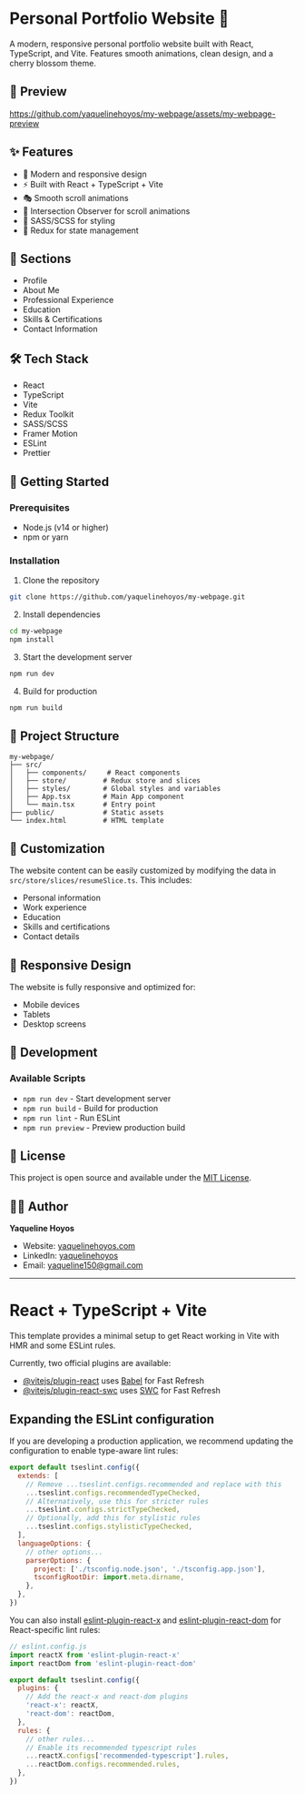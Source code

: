 # Personal Portfolio Website 🌸

A modern, responsive personal portfolio website built with React, TypeScript, and Vite. Features smooth animations, clean design, and a cherry blossom theme.

## 🎥 Preview

https://github.com/yaquelinehoyos/my-webpage/assets/my-webpage-preview

## ✨ Features

- 🎨 Modern and responsive design
- ⚡ Built with React + TypeScript + Vite
- 🎭 Smooth scroll animations
- 🎯 Intersection Observer for scroll animations
- 🎨 SASS/SCSS for styling
- 🔄 Redux for state management

## 🚀 Sections

- Profile
- About Me
- Professional Experience
- Education
- Skills & Certifications
- Contact Information

## 🛠️ Tech Stack

- React
- TypeScript
- Vite
- Redux Toolkit
- SASS/SCSS
- Framer Motion
- ESLint
- Prettier

## 🚀 Getting Started

### Prerequisites

- Node.js (v14 or higher)
- npm or yarn

### Installation

1. Clone the repository
```bash
git clone https://github.com/yaquelinehoyos/my-webpage.git
```

2. Install dependencies
```bash
cd my-webpage
npm install
```

3. Start the development server
```bash
npm run dev
```

4. Build for production
```bash
npm run build
```

## 📝 Project Structure

```
my-webpage/
├── src/
│   ├── components/     # React components
│   ├── store/         # Redux store and slices
│   ├── styles/        # Global styles and variables
│   ├── App.tsx        # Main App component
│   └── main.tsx       # Entry point
├── public/            # Static assets
└── index.html         # HTML template
```

## 🎨 Customization

The website content can be easily customized by modifying the data in `src/store/slices/resumeSlice.ts`. This includes:

- Personal information
- Work experience
- Education
- Skills and certifications
- Contact details

## 📱 Responsive Design

The website is fully responsive and optimized for:
- Mobile devices
- Tablets
- Desktop screens

## 🔧 Development

### Available Scripts

- `npm run dev` - Start development server
- `npm run build` - Build for production
- `npm run lint` - Run ESLint
- `npm run preview` - Preview production build

## 📄 License

This project is open source and available under the [MIT License](LICENSE).

## 👩‍💻 Author

**Yaqueline Hoyos**
- Website: [yaquelinehoyos.com](https://yaquelinehoyos.com)
- LinkedIn: [yaquelinehoyos](https://linkedin.com/in/yaquelinehoyos/)
- Email: yaqueline150@gmail.com

---

# React + TypeScript + Vite

This template provides a minimal setup to get React working in Vite with HMR and some ESLint rules.

Currently, two official plugins are available:

- [@vitejs/plugin-react](https://github.com/vitejs/vite-plugin-react/blob/main/packages/plugin-react/README.md) uses [Babel](https://babeljs.io/) for Fast Refresh
- [@vitejs/plugin-react-swc](https://github.com/vitejs/vite-plugin-react-swc) uses [SWC](https://swc.rs/) for Fast Refresh

## Expanding the ESLint configuration

If you are developing a production application, we recommend updating the configuration to enable type-aware lint rules:

```js
export default tseslint.config({
  extends: [
    // Remove ...tseslint.configs.recommended and replace with this
    ...tseslint.configs.recommendedTypeChecked,
    // Alternatively, use this for stricter rules
    ...tseslint.configs.strictTypeChecked,
    // Optionally, add this for stylistic rules
    ...tseslint.configs.stylisticTypeChecked,
  ],
  languageOptions: {
    // other options...
    parserOptions: {
      project: ['./tsconfig.node.json', './tsconfig.app.json'],
      tsconfigRootDir: import.meta.dirname,
    },
  },
})
```

You can also install [eslint-plugin-react-x](https://github.com/Rel1cx/eslint-react/tree/main/packages/plugins/eslint-plugin-react-x) and [eslint-plugin-react-dom](https://github.com/Rel1cx/eslint-react/tree/main/packages/plugins/eslint-plugin-react-dom) for React-specific lint rules:

```js
// eslint.config.js
import reactX from 'eslint-plugin-react-x'
import reactDom from 'eslint-plugin-react-dom'

export default tseslint.config({
  plugins: {
    // Add the react-x and react-dom plugins
    'react-x': reactX,
    'react-dom': reactDom,
  },
  rules: {
    // other rules...
    // Enable its recommended typescript rules
    ...reactX.configs['recommended-typescript'].rules,
    ...reactDom.configs.recommended.rules,
  },
})
```

